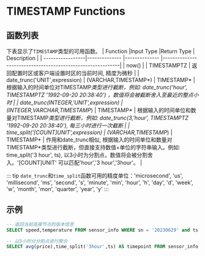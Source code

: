 # TIMESTAMP Functions


## 函数列表
下表显示了`TIMESTAMP`类型的可用函数。
|  Function        |Input Type     |Return Type    |      Description                                           |
|  -----------------|-------------- |-------------- |------------------------------------------------------------|
| now()             | | TIMESTAMPTZ   |  返回配置时区或客户端设置时区的当前时间, 精度为微秒             |
| date_trunc('UNIT',expression)  |  (VARCHAR,TIMESTAMP*)     | TIMESTAMP*   |  根据输入的时间单位对TIMESTAMP*类型进行截断，例如: date_trunc('hour', TIMESTAMPTZ '1992-09-20 20:38:40') ，数值将会被截断舍入至最近的整点小时          |
| date_trunc(INTEGER,'UNIT',expression)  |  (INTEGER,VARCHAR,TIMESTAMP*)     | TIMESTAMP*   |  根据输入的时间单位和数量对TIMESTAMP*类型进行截断，例如: date_trunc(3,'hour', TIMESTAMPTZ '1992-09-20 20:38:40'), 每三小时进行一次截断 |
| time_split('[COUNT]UNIT',expression)  |  (VARCHAR,TIMESTAMP*)     | TIMESTAMP*   |  作用和date_trunc相似, 根据输入的时间单位和数量对TIMESTAMP*类型进行截断，但直接支持数值+单位的字符串输入。例如: time_split('3 hour', ts), 以3小时为分割点，数值将会被分割舍入。'[COUNT]UNIT' 可以匹配'hour','3 hour','3hour'。 |

::: tip
`date_trunc`和`time_split`函数可用的精度单位：'microsecond', 'us', 'millisecond', 'ms', 'second', 's', 'minute', 'min', 'hour', 'h', 'day', 'd', 'week', 'w', 'month', 'mon', 'quarter', 'year', 'y'
:::    

## 示例
```SQL
-- 返回当前连接节点的版本信息
SELECT speed,temperature FROM sensor_info WHERE sn = '20230629' and ts > NOW() - interval '7 day';

-- 以3小时分分割点进行聚合
SELECT avg(price),time_split('3hour',ts) AS timepoint FROM sensor_info GROUP BY timepoint;
```